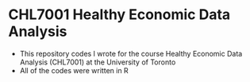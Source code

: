 # CHL7001 Healthy Economic Data Analysis 
* This repository codes I wrote for the course Healthy Economic Data Analysis  (CHL7001) at the University of Toronto
* All of the codes were written in R

